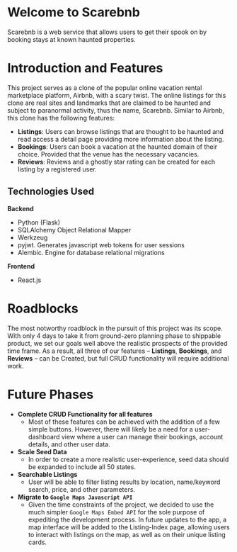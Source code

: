 # Welcome to Scarebnb
Scarebnb is a web service that allows users to get their spook on by booking stays at known haunted properties.

# Introduction and Features

This project serves as a clone of the popular online vacation rental marketplace platform, Airbnb, with a scary twist. The online listings for this clone are real sites and landmarks that are claimed to be haunted and subject to paranormal activity, thus the name, Scarebnb. Similar to Airbnb, this clone has the following features:

- **Listings**: Users can browse listings that are thought to be haunted and read access a detail page providing more information about the listing.
- **Bookings**: Users can book a vacation at the haunted domain of their choice. Provided that the venue has the necessary vacancies.
- **Reviews**: Reviews and a ghostly star rating can be created for each listing by a registered user.

## Technologies Used

**Backend**
- Python (Flask)
- SQLAlchemy Object Relational Mapper
- Werkzeug
- pyjwt. Generates javascript web tokens for user sessions
- Alembic. Engine for database relational migrations


**Frontend**
- React.js

# Roadblocks
The most notworthy roadblock in the pursuit of this project was its scope. With only 4 days to take it from ground-zero planning phase to shippable product, we set our goals well above the realistic prospects of the provided time frame. As a result, all three of our features – **Listings**, **Bookings**, and **Reviews** – can be Created, but full CRUD functionality will require additional work.

# Future Phases
- **Complete CRUD Functionality for all features**
   - Most of these features can be achieved with the addition of a few simple buttons. However, there will likely be a need for a user-dashboard view where a user can manage their bookings, account details, and other user data.
- **Scale Seed Data**
   - In order to create a more realistic user-experience, seed data should be expanded to include all 50 states.
- **Searchable Listings**
   - User will be able to filter listing results by location, name/keyword search, price, and other parameters.
- **Migrate to `Google Maps Javascript API`**
   - Given the time constraints of the project, we decided to use the much simpler `Google Maps Embed API` for the sole purpose of expediting the development process. In future updates to the app, a map interface will be added to the Listing-Index page, allowing users to interact with listings on the map, as well as on their unique listing cards.